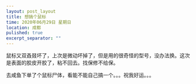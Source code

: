 ```yaml
---
layout: post_layout
title: 想搞个鼠标
time: 2020年06月29日 星期日
location: 成都
pulished: true
excerpt_separator: ""
---
```


鼠标又双叒叕坏了，上次是微动坏掉了，但是用的很奇怪的型号，没办法换。这次是表面的胶皮开胶了，粘不回去。找保修不给保。

去咸鱼下单了个鼠标尸体，看能不能自己搞一个。。。祝我好运。。。
